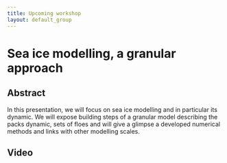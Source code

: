 ```yaml
---
title: Upcoming workshop
layout: default_group
---
```

# Sea ice modelling, a granular approach
## Abstract

In this presentation, we will focus on sea ice modelling and in particular its dynamic. We will expose building steps of a
granular model describing the packs dynamic, sets of floes and will give a glimpse a developed numerical methods and links with
other modelling scales.

## Video

